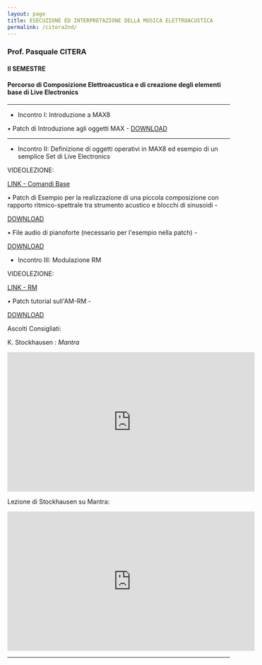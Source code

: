 ```yaml
---
layout: page
title: ESECUZIONE ED INTERPRETAZIONE DELLA MUSICA ELETTROACUSTICA
permalink: /citera2nd/
---
```


### Prof. Pasquale CITERA
#### II SEMESTRE

#### Percorso di Composizione Elettroacustica e di creazione degli elementi base di Live Electronics



---



- Incontro I: Introduzione a MAX8



• Patch di Introduzione agli oggetti MAX -
<a href="https://www.dropbox.com/s/ievrzvp8o7gfdi2/01a_Introduzione.maxhelp?dl=0" target="_blank">DOWNLOAD</a>


---





- Incontro II: Definizione di oggetti operativi in MAX8 ed esempio di un semplice Set di Live Electronics


VIDEOLEZIONE:

 <a href="https://youtu.be/MhDD_mLRZf4" target="_blank">LINK - Comandi Base</a>  

• Patch di Esempio per la realizzazione di una piccola composizione con rapporto ritmico-spettrale tra strumento acustico e blocchi di sinusoidi -

<a href="https://www.dropbox.com/s/3ghuorr48bol42h/TutorialLezione2.maxpat?dl=0" target="_blank">DOWNLOAD</a>

• File audio di pianoforte (necessario per l'esempio nella patch) -

<a href="https://www.dropbox.com/s/jom8r8n16ovbjjd/pianoforte_esempio.mp3?dl=0" target="_blank">DOWNLOAD</a>





- Incontro III: Modulazione RM


VIDEOLEZIONE:

 <a href="https://youtu.be/vcF3L3SPwJc" target="_blank">LINK - RM</a>  

 • Patch tutorial sull'AM-RM -

 <a href="https://www.sphericaltechnologies.net/claudio/index.php/s/7xTRQAxF9M3yGWX" target="_blank">DOWNLOAD</a>



Ascolti Consigliati:

K. Stockhausen : *Mantra*


<iframe width="560" height="315" src="https://www.youtube.com/embed/nE02V2YOvRI" title="YouTube video player" frameborder="0" allow="accelerometer; autoplay; clipboard-write; encrypted-media; gyroscope; picture-in-picture" allowfullscreen></iframe>



Lezione di Stockhausen su Mantra:


<iframe width="560" height="315" src="https://www.youtube.com/embed/X8K9gkuHpMo" title="YouTube video player" frameborder="0" allow="accelerometer; autoplay; clipboard-write; encrypted-media; gyroscope; picture-in-picture" allowfullscreen></iframe>




---
